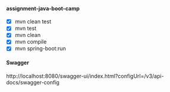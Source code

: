 #### assignment-java-boot-camp

- [x] mvn clean test
- [x] mvn test  
- [x] mvn clean
- [x] mvn compile
- [x] mvn spring-boot:run

#### Swagger
http://localhost:8080/swagger-ui/index.html?configUrl=/v3/api-docs/swagger-config

